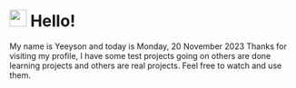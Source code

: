  <h1>
    <img src="https://emojis.slackmojis.com/emojis/images/1643510097/45343/hi.gif?1643510097" width="30"/> 
    Hello!
 </h1>
 <p>
    My name is Yeeyson and today is Monday, 20 November 2023
    Thanks for visiting my profile, I have some test projects going on others are done learning projects and others are real projects.
    Feel free to watch and use them.
 </p>